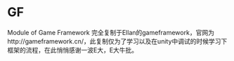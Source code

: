 # GF
Module of Game Framework
完全复制于Ellan的gameframework，官网为http://gameframework.cn/，此复制仅为了学习以及在unity中调试的时候学习下框架的流程，在此悄悄感谢一波E大，E大牛批。